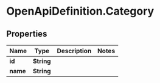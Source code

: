 # OpenApiDefinition.Category

## Properties

Name | Type | Description | Notes
------------ | ------------- | ------------- | -------------
**id** | **String** |  | 
**name** | **String** |  | 


